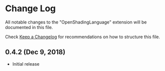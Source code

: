 # Change Log
All notable changes to the "OpenShadingLanguage" extension will be documented in this file.

Check [Keep a Changelog](http://keepachangelog.com/) for recommendations on how to structure this file.

## 0.4.2 (Dec 9, 2018)
* Initial release